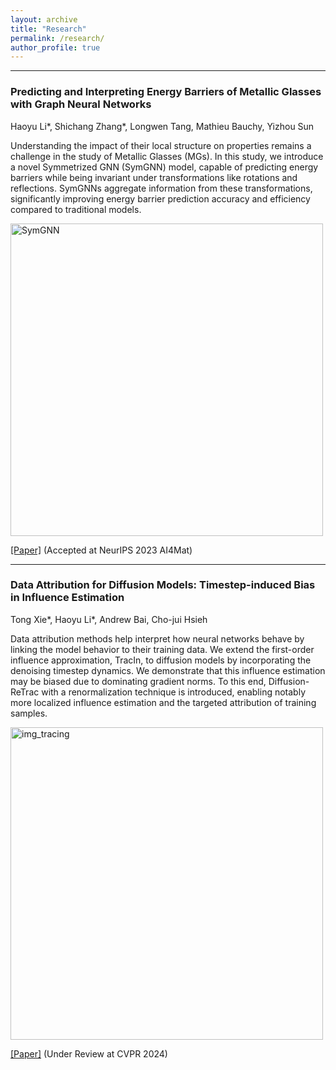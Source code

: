 ```yaml
---
layout: archive
title: "Research"
permalink: /research/
author_profile: true
---
```


---
### Predicting and Interpreting Energy Barriers of Metallic Glasses with Graph Neural Networks
Haoyu Li\*, Shichang Zhang\*, Longwen Tang, Mathieu Bauchy, Yizhou Sun

Understanding the impact of their local structure on properties remains a challenge in the study of Metallic Glasses (MGs). In this study, we introduce a novel Symmetrized GNN (SymGNN) model, capable of predicting energy barriers while being invariant under transformations like rotations and reflections. SymGNNs aggregate information from these transformations, significantly improving energy barrier prediction accuracy and efficiency compared to traditional models.

<img src="https://github.com/haoyuli02/haoyuli02.github.io/assets/108601140/d34337b5-2056-4704-a302-f4e743f68972" alt="SymGNN" width="500"/>

[[Paper]](https://arxiv.org/abs/2401.08627) (Accepted at NeurIPS 2023 AI4Mat)



---


### Data Attribution for Diffusion Models: Timestep-induced Bias in Influence Estimation
Tong Xie\*, Haoyu Li\*, Andrew Bai, Cho-jui Hsieh

Data attribution methods help interpret how neural networks behave by linking the model behavior to their training data. We extend the first-order influence approximation, TracIn, to diffusion models by incorporating the denoising timestep dynamics. We demonstrate that this influence estimation may be biased due to dominating gradient norms. To this end, Diffusion-ReTrac with a renormalization technique is introduced, enabling notably more localized influence estimation and the targeted attribution of training samples.

<img src="https://github.com/haoyuli02/haoyuli02.github.io/assets/108601140/ae5847a3-faa2-4b34-ad62-ba64deeb0bb6" alt=img_tracing width="500"/>

[[Paper]](https://arxiv.org/abs/2401.09031) (Under Review at CVPR 2024)


